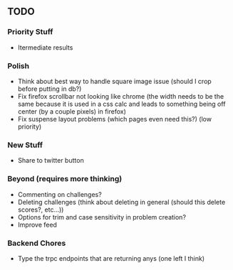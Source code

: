 ## TODO

### Priority Stuff

- Itermediate results

### Polish

- Think about best way to handle square image issue (should I crop before putting in db?)
- Fix firefox scrollbar not looking like chrome (the width needs to be the same because it is used in a css calc and leads to something being off center (by a couple pixels) in firefox)
- Fix suspense layout problems (which pages even need this?) (low priority)

### New Stuff

- Share to twitter button

### Beyond (requires more thinking)

- Commenting on challenges?
- Deleting challenges (think about deleting in general (should this delete scores?, etc...))
- Options for trim and case sensitivity in problem creation?
- Improve feed

### Backend Chores

- Type the trpc endpoints that are returning anys (one left I think)